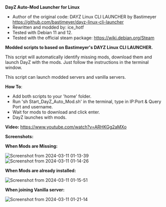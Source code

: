 **DayZ Auto-Mod Launcher for Linux**


- Author of the original code: DAYZ Linux CLI LAUNCHER by Bastimeyer https://github.com/bastimeyer/dayz-linux-cli-launcher
- Rewritten and modded by: ice_hotf
- Tested with Debian 11 and 12.
- Tested with the official steam package: https://wiki.debian.org/Steam


**Modded scripts to based on Bastimeyer's DAYZ Linux CLI LAUNCHER.**

This script will automatically identify missing mods, download them and launch DayZ with the mods.
Just follow the instructions in the terminal window.

This script can launch modded servers and vanilla servers.

  **How To**:

- Add both scripts to your 'home' folder.
- Run 'sh Start_DayZ_Auto_Mod.sh' in the terminal, type in IP:Port & Query Port and username. 
- Wait for mods to download and click enter.
- DayZ launches with mods.

**Video:**
https://www.youtube.com/watch?v=ARHKGg2aMXo

**Screenshots:**



**When Mods are Missing:**

![Screenshot from 2024-03-11 01-13-39](https://github.com/ice-HoTF/DayZ_Auto_Mod_Launcher/assets/162713879/63fe82ec-aeb0-4d25-b8a1-8c8f215c3634)
![Screenshot from 2024-03-11 01-14-26](https://github.com/ice-HoTF/DayZ_Auto_Mod_Launcher/assets/162713879/981d1859-208c-4b1f-a7ab-eaf528ddceec)


**When Mods are already installed:**

![Screenshot from 2024-03-11 01-15-51](https://github.com/ice-HoTF/DayZ_Auto_Mod_Launcher/assets/162713879/fe23aaf5-a1b8-4f74-a0f2-3a4ca93bd77a)


**When joining Vanilla server:**

![Screenshot from 2024-03-11 01-21-14](https://github.com/ice-HoTF/DayZ_Auto_Mod_Launcher/assets/162713879/bfe2a703-b0db-4ef7-a7e9-7404f27e5dd8)

